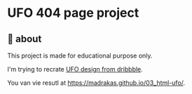 # UFO 404 page project

## 🌟 about

This project is made for educational purpose only.

I'm trying to recrate [UFO design from dribbble](https://dribbble.com/shots/2815937/attachments/2815937-404-page?mode=media).

You van vie resutl at https://madrakas.github.io/03_html-ufo/.